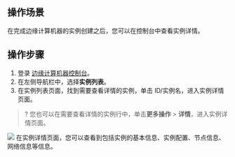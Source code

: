 ## 操作场景

在完成边缘计算机器的实例创建之后，您可以在控制台中查看实例详情。

## 操作步骤

1. 登录 [边缘计算机器控制台](https://console.cloud.tencent.com/ecm/overview)。
2. 在左侧导航栏中，选择**实例列表**。
3. 在实例列表页面，找到需要查看详情的实例，单击 ID/实例名，进入实例详情页面。
>? 您也可以在需要查看详情的实例行中，单击**更多操作** > **详情**，进入实例详情页面。
>
![](https://main.qcloudimg.com/raw/339084fc5ff7044fdca97007282c912a.png)
在实例详情页面，您可以查看到包括实例的基本信息、实例配置、节点信息、网络信息等信息。

